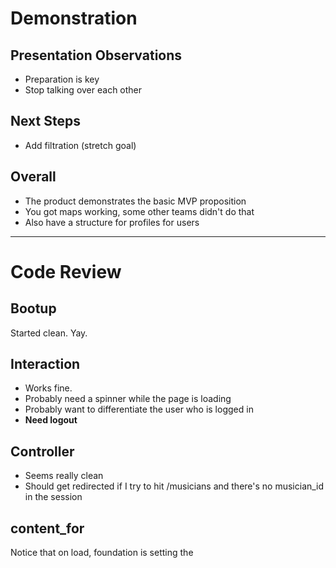 # Demonstration

## Presentation Observations

* Preparation is key
* Stop talking over each other

## Next Steps

* Add filtration (stretch goal)

## Overall

* The product demonstrates the basic MVP proposition
* You got maps working, some other teams didn't do that
* Also have a structure for profiles for users

----

# Code Review

## Bootup

Started clean. Yay.

## Interaction

* Works fine.
* Probably need a spinner while the page is loading
* Probably want to differentiate the user who is logged in
* **Need logout**

## Controller

* Seems really clean
* Should get redirected if I try to hit /musicians and there's no musician_id
  in the session

## content_for

Notice that on load, foundation is setting the <title> to foundation-js.  You
can defer the calculation of a variable using `content_for :variable` and thus
fill in "placeholders" in templates already rendered.  This is what's happening
between application.html.erb and welcome/index.html.erb.  Note I "fill in the
placeholder" in the index.
